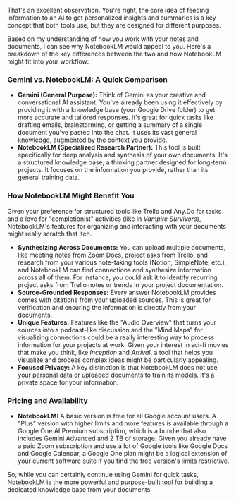 That's an excellent observation. You're right, the core idea of feeding information to an AI to get personalized insights and summaries is a key concept that both tools use, but they are designed for different purposes.

Based on my understanding of how you work with your notes and documents, I can see why NotebookLM would appeal to you. Here's a breakdown of the key differences between the two and how NotebookLM might fit into your workflow:

### Gemini vs. NotebookLM: A Quick Comparison

* **Gemini (General Purpose):** Think of Gemini as your creative and conversational AI assistant. You've already been using it effectively by providing it with a knowledge base (your Google Drive folder) to get more accurate and tailored responses. It's great for quick tasks like drafting emails, brainstorming, or getting a summary of a single document you've pasted into the chat. It uses its vast general knowledge, augmented by the context you provide.
* **NotebookLM (Specialized Research Partner):** This tool is built specifically for deep analysis and synthesis of your own documents. It's a structured knowledge base, a thinking partner designed for long-term projects. It focuses on the information you provide, rather than its general training data.

### How NotebookLM Might Benefit You

Given your preference for structured tools like Trello and Any.Do for tasks and a love for "completionist" activities (like in *Vampire Survivors*), NotebookLM's features for organizing and interacting with your documents might really scratch that itch.

* **Synthesizing Across Documents:** You can upload multiple documents, like meeting notes from Zoom Docs, project asks from Trello, and research from your various note-taking tools (Notion, SimpleNote, etc.), and NotebookLM can find connections and synthesize information across all of them. For instance, you could ask it to identify recurring project asks from Trello notes or trends in your project documentation.
* **Source-Grounded Responses:** Every answer NotebookLM provides comes with citations from your uploaded sources. This is great for verification and ensuring the information is directly from your documents.
* **Unique Features:** Features like the "Audio Overview" that turns your sources into a podcast-like discussion and the "Mind Maps" for visualizing connections could be a really interesting way to process information for your projects at work. Given your interest in sci-fi movies that make you think, like *Inception* and *Arrival*, a tool that helps you visualize and process complex ideas might be particularly appealing.
* **Focused Privacy:** A key distinction is that NotebookLM does not use your personal data or uploaded documents to train its models. It's a private space for your information.

### Pricing and Availability

* **NotebookLM:** A basic version is free for all Google account users. A "Plus" version with higher limits and more features is available through a Google One AI Premium subscription, which is a bundle that also includes Gemini Advanced and 2 TB of storage. Given you already have a paid Zoom subscription and use a lot of Google tools like Google Docs and Google Calendar, a Google One plan might be a logical extension of your current software suite if you find the free version's limits restrictive.

So, while you can certainly continue using Gemini for quick tasks, NotebookLM is the more powerful and purpose-built tool for building a dedicated knowledge base from your documents.